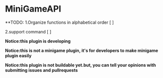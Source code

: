 # MiniGameAPI

**TODO:
1.Organize functions in alphabetical order [ ]

2.support command [ ]

**Notice:this plugin is developing**

**Notice:this is not a minigame plugin, it's for developers to make minigame plugin easily**

**Notice:this plugin is not buildable yet.but, you can tell your opinions with submitting issues and pullrequests**
